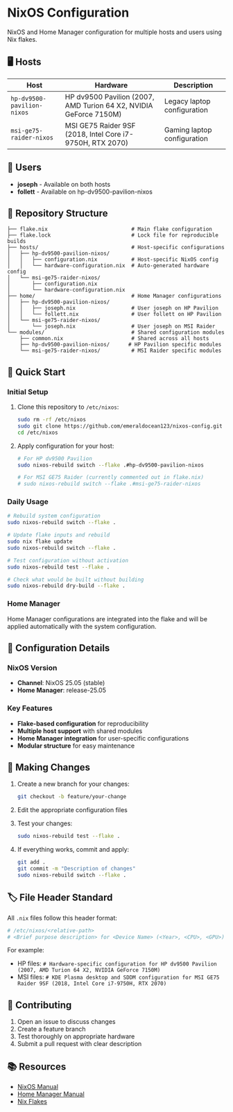 # NixOS Configuration

NixOS and Home Manager configuration for multiple hosts and users using Nix flakes.

## 🖥️ Hosts

| Host | Hardware | Description |
|------|----------|-------------|
| `hp-dv9500-pavilion-nixos` | HP dv9500 Pavilion (2007, AMD Turion 64 X2, NVIDIA GeForce 7150M) | Legacy laptop configuration |
| `msi-ge75-raider-nixos` | MSI GE75 Raider 9SF (2018, Intel Core i7-9750H, RTX 2070) | Gaming laptop configuration |

## 👥 Users

- **joseph** - Available on both hosts
- **follett** - Available on hp-dv9500-pavilion-nixos

## 📁 Repository Structure

```
├── flake.nix                           # Main flake configuration
├── flake.lock                          # Lock file for reproducible builds
├── hosts/                              # Host-specific configurations
│   ├── hp-dv9500-pavilion-nixos/
│   │   ├── configuration.nix           # Host-specific NixOS config
│   │   └── hardware-configuration.nix  # Auto-generated hardware config
│   └── msi-ge75-raider-nixos/
│       ├── configuration.nix
│       └── hardware-configuration.nix
├── home/                               # Home Manager configurations
│   ├── hp-dv9500-pavilion-nixos/
│   │   ├── joseph.nix                  # User joseph on HP Pavilion
│   │   └── follett.nix                 # User follett on HP Pavilion
│   └── msi-ge75-raider-nixos/
│       └── joseph.nix                  # User joseph on MSI Raider
└── modules/                            # Shared configuration modules
    ├── common.nix                      # Shared across all hosts
    ├── hp-dv9500-pavilion-nixos/      # HP Pavilion specific modules
    └── msi-ge75-raider-nixos/          # MSI Raider specific modules
```

## 🚀 Quick Start

### Initial Setup

1. Clone this repository to `/etc/nixos`:
   ```bash
   sudo rm -rf /etc/nixos
   sudo git clone https://github.com/emeraldocean123/nixos-config.git /etc/nixos
   cd /etc/nixos
   ```

2. Apply configuration for your host:
   ```bash
   # For HP dv9500 Pavilion
   sudo nixos-rebuild switch --flake .#hp-dv9500-pavilion-nixos
   
   # For MSI GE75 Raider (currently commented out in flake.nix)
   # sudo nixos-rebuild switch --flake .#msi-ge75-raider-nixos
   ```

### Daily Usage

```bash
# Rebuild system configuration
sudo nixos-rebuild switch --flake .

# Update flake inputs and rebuild
sudo nix flake update
sudo nixos-rebuild switch --flake .

# Test configuration without activation
sudo nixos-rebuild test --flake .

# Check what would be built without building
sudo nixos-rebuild dry-build --flake .
```

### Home Manager

Home Manager configurations are integrated into the flake and will be applied automatically with the system configuration.

## 🔧 Configuration Details

### NixOS Version
- **Channel**: NixOS 25.05 (stable)
- **Home Manager**: release-25.05

### Key Features
- **Flake-based configuration** for reproducibility
- **Multiple host support** with shared modules
- **Home Manager integration** for user-specific configurations
- **Modular structure** for easy maintenance

## 📝 Making Changes

1. Create a new branch for your changes:
   ```bash
   git checkout -b feature/your-change
   ```

2. Edit the appropriate configuration files

3. Test your changes:
   ```bash
   sudo nixos-rebuild test --flake .
   ```

4. If everything works, commit and apply:
   ```bash
   git add .
   git commit -m "Description of changes"
   sudo nixos-rebuild switch --flake .
   ```

## 🏷️ File Header Standard

All `.nix` files follow this header format:
```nix
# /etc/nixos/<relative-path>
# <Brief purpose description> for <Device Name> (<Year>, <CPU>, <GPU>)
```

For example:
- HP files: `# Hardware-specific configuration for HP dv9500 Pavilion (2007, AMD Turion 64 X2, NVIDIA GeForce 7150M)`
- MSI files: `# KDE Plasma desktop and SDDM configuration for MSI GE75 Raider 9SF (2018, Intel Core i7-9750H, RTX 2070)`

## 🤝 Contributing

1. Open an issue to discuss changes
2. Create a feature branch
3. Test thoroughly on appropriate hardware
4. Submit a pull request with clear description

## 📚 Resources

- [NixOS Manual](https://nixos.org/manual/nixos/stable/)
- [Home Manager Manual](https://nix-community.github.io/home-manager/)
- [Nix Flakes](https://nixos.wiki/wiki/Flakes)